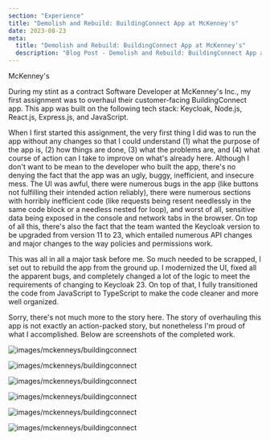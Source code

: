 ```yaml
---
section: "Experience"
title: "Demolish and Rebuild: BuildingConnect App at McKenney's"
date: 2023-08-23
meta:
  title: "Demolish and Rebuild: BuildingConnect App at McKenney's"
  description: "Blog Post - Demolish and Rebuild: BuildingConnect App at McKenney's"
---
```


McKenney's

During my stint as a contract Software Developer at McKenney's Inc., my first assignment was to overhaul their
customer-facing BuildingConnect app. This app was built on the following tech stack: Keycloak, Node.js, React.js,
Express.js, and JavaScript.

When I first started this assignment, the very first thing I did was to run the app without any changes so that I
could understand (1) what the purpose of the app is, (2) how things are done, (3) what the problems are, and (4)
what course of action can I take to improve on what's already here. Although I don't want to be mean to the developer
who built the app, there's no denying the fact that the app was an ugly, buggy, inefficient, and insecure mess. The UI
was awful, there were numerous bugs in the app (like buttons not fulfilling their intended action reliably), there
were numerous sections with horribly inefficient code (like requests being resent needlessly in the same code block
or a needless nested for loop), and worst of all, sensitive data being exposed in the console and network tabs in
the browser. On top of all this, there's also the fact that the team wanted the Keycloak version to be upgraded from
version 11 to 23, which entailed numerous API changes and major changes to the way policies and permissions work.

This was all in all a major task before me. So much needed to be scrapped, I set out to rebuild the app from the ground
up. I modernized the UI, fixed all the apparent bugs, and completely changed a lot of the logic to meet the requirements
of changing to Keycloak 23. On top of that, I fully transitioned the code from JavaScript to TypeScript to make the
code cleaner and more well organized.

Sorry, there's not much more to the story here. The story of overhauling this app is not exactly an action-packed story,
but nonetheless I'm proud of what I accomplished. Below are screenshots of the completed work.

![images/mckenneys/buildingconnect](/images/mckenneys/buildingconnect/1.png)

![images/mckenneys/buildingconnect](/images/mckenneys/buildingconnect/2.png)

![images/mckenneys/buildingconnect](/images/mckenneys/buildingconnect/3.png)

![images/mckenneys/buildingconnect](/images/mckenneys/buildingconnect/4.png)

![images/mckenneys/buildingconnect](/images/mckenneys/buildingconnect/5.png)

![images/mckenneys/buildingconnect](/images/mckenneys/buildingconnect/6.png)
